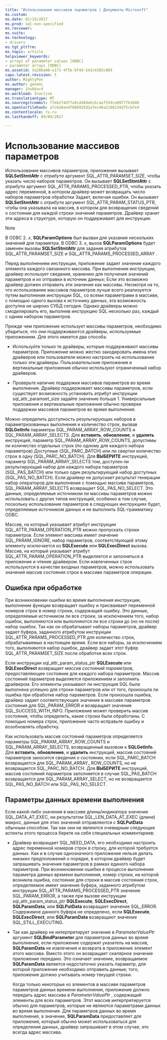 ```yaml
---
title: "Использование массивов параметров | Документы Microsoft"
ms.custom: 
ms.date: 01/19/2017
ms.prod: sql-non-specified
ms.reviewer: 
ms.suite: 
ms.technology:
- drivers
ms.tgt_pltfrm: 
ms.topic: article
helpviewer_keywords:
- arrays of parameter values [ODBC]
- parameter arrays [ODBC]
ms.assetid: 5a28be88-e171-4f5b-bf4d-543c4383c869
caps.latest.revision: 5
author: MightyPen
ms.author: genemi
manager: jhubbard
ms.workload: Inactive
ms.translationtype: MT
ms.sourcegitcommit: f7e6274d77a9cdd4de6cbcaef559ca99f77b3608
ms.openlocfilehash: a7c6a6ee4f066925d2a7ec46a2186134d75cb7e4
ms.contentlocale: ru-ru
ms.lasthandoff: 09/09/2017

---
```

# <a name="using-arrays-of-parameters"></a>Использование массивов параметров
Использование массивов параметров, приложение вызывает **SQLSetStmtAttr** с *атрибута* аргумент SQL_ATTR_PARAMSET_SIZE, чтобы указать число наборов параметров. Он вызывает **SQLSetStmtAttr** с *атрибута* аргумент SQL_ATTR_PARAMS_PROCESSED_PTR, чтобы указать адрес переменной, в котором драйвер может возвращать число наборов параметров обработки Задает, включая ошибки. Он вызывает **SQLSetStmtAttr** с *атрибута* аргумент SQL_ATTR_PARAM_STATUS_PTR, чтобы она указывала на массив, в котором для возвращения сведений о состоянии для каждой строки значений параметров. Драйвер хранит эти адреса в структуре, которую он поддерживает для инструкции.  
  
> [!NOTE]  
>  В ODBC 2. *x*, **SQLParamOptions** был вызван для указания нескольких значений для параметра. В ODBC 3. *x*, вызов **SQLParamOptions** будет заменен вызовы **SQLSetStmtAttr** для задания атрибутов SQL_ATTR_PARAMSET_SIZE и SQL_ATTR_PARAMS_PROCESSED_ARRAY .  
  
 Перед выполнением инструкции, приложение задает значение каждого элемента каждого связанного массива. При выполнении инструкции, драйвер использует сведения, хранению для получения значений параметров и их отправки в источник данных; Если это возможно драйвер должен отправить эти значения как массивы. Несмотря на то, что использование массивов параметров лучше всего реализуется путем выполнения инструкции SQL, со всеми параметрами в массиве, с помощью одного вызова к источнику данных, эта возможность доступна не широко СУБД сегодня. Однако драйверы можно смоделировать его, выполнив инструкцию SQL несколько раз, каждый с одним набором параметров.  
  
 Прежде чем приложение использует массивы параметров, необходимо убедиться, что они поддерживаются драйверы, используемые приложением. Для этого имеется два способа.  
  
-   Используйте только те драйверы, которые поддерживают массивы параметров. Приложение можно жестко закодировать имена этих драйверов или пользователя можно настроить на использование только эти драйверы. Пользовательские приложения и вертикальные приложения обычно используют ограниченный набор драйверов.  
  
-   Проверьте наличие поддержки массивов параметров во время выполнения. Драйвер поддерживает массивы параметров, если существует возможность установить атрибут инструкции sql_attr_paramset_size задайте значение больше 1. Универсальные приложения и вертикальные приложения обычно проверки поддержки массивов параметров во время выполнения.  
  
 Можно определить доступность результирующих наборов в параметризованных выполнения и количество строк, вызвав **SQLGetInfo** параметры SQL_PARAM_ARRAY_ROW_COUNTS и SQL_PARAM_ARRAY_SELECTS. Для **вставить**, **обновление**, и **удалить** инструкций, параметр SQL_PARAM_ARRAY_ROW_COUNTS, допустимы ли количество отдельных строк (по одному для каждого набора параметров) Доступные (SQL_PARC_BATCH) или ли свертки количество строк в одну (SQL_PARC_NO_BATCH). Для **ВЫБЕРИТЕ** инструкций, параметр SQL_PARAM_ARRAY_SELECTS том, доступен ли результирующий набор для каждого набора параметров (SQL_PAS_BATCH) или только один результирующий набор доступных (SQL_PAS_NO_BATCH). Если драйвер не допускает результат генерации набор операторов для выполнения с помощью массива параметров, SQL_PARAM_ARRAY_SELECTS возвращает SQL_PAS_NO_SELECT. Это данные, определяемые источником ли массивы параметров можно использовать с других типов инструкций, особенно в том случае, поскольку использование параметров в следующих инструкциях будет, определяемые источником данных и не выполнить SQL-грамматику ODBC.  
  
 Массив, на который указывает атрибут инструкции SQL_ATTR_PARAM_OPERATION_PTR можно пропускать строки параметров. Если элемент массива имеет значение SQL_PARAM_IGNORE, набор параметров, соответствующей этому элементу исключается из **SQLExecute** или **SQLExecDirect** вызова. Массив, на который указывает атрибут SQL_ATTR_PARAM_OPERATION_PTR выделяется и заполняться в приложение и чтение драйвером. Если извлеченных строк используются в качестве входных параметров, можно использовать значения массив состояния строк в массиве параметров операции.  
  
## <a name="error-processing"></a>Ошибка при обработке  
 При возникновении ошибки во время выполнения инструкции, выполнение функции возвращает ошибку и присваивает переменной номеров строк в номер строки, содержащей ошибку. Это данные, определяемые источником ли все строки, за исключением того, набор ошибок, выполняются или выполняются ли все строки до (но не после) набор ошибок. Так как он обрабатывает наборы параметров, драйвер задает буфера, заданного атрибутом инструкции SQL_ATTR_PARAMS_PROCESSED_PTR для количество строк, обрабатываемых в настоящее время. Если все наборы, за исключением того, выполняются набор ошибок, драйвер задает этот буфер SQL_ATTR_PARAMSET_SIZE после обработки всех строк.  
  
 Если инструкции sql_attr_param_status_ptr **SQLExecute** или **SQLExecDirect** возвращает *массив состояний параметров,* предоставляющее состояние для каждого набора параметров. Массив состояний параметров выделяется приложением и заполнить драйвером. Его элементы указывают ли инструкция SQL была выполнена успешно для строки параметров или от того, произошла ли ошибка при обработке набор параметров. Если произошла ошибка, драйвер задает соответствующее значение в массиве параметров состояния для SQL_PARAM_ERROR и возвращает значение SQL_SUCCESS_WITH_INFO. Приложение может проверить массив состояния, чтобы определить, какие строки были обработаны. С помощью номера строк, приложение часто исправьте ошибку и возобновлять обработку.  
  
 Как использовать массив состояний параметров определяется параметры SQL_PARAM_ARRAY_ROW_COUNTS и SQL_PARAM_ARRAY_SELECTS, возвращенный вызовом к **SQLGetInfo**. Для **вставить**, **обновление**, и **удалить** инструкций, массив состояний параметров заносится сведения о состоянии, если SQL_PARC_BATCH возвращается для SQL_PARAM_ARRAY_ ROW_COUNTS, но не возвращается SQL_PARC_NO_BATCH. Для **ВЫБЕРИТЕ** инструкций, массив состояний параметров заполняется в случае SQL_PAS_BATCH возвращается для SQL_PARAM_ARRAY_SELECT, но не возвращается SQL_PAS_NO_BATCH или SQL_PAS_NO_SELECT.  
  
## <a name="data-at-execution-parameters"></a>Параметры данных времени выполнения  
 Если какой-либо значения в массиве длины/индикатора значение SQL_DATA_AT_EXEC, ни результатом SQL_LEN_DATA_AT_EXEC (*длина*) макрос, данные для этих значений отправляются с **SQLPutData** обычным способом. Так как они не являются очевидным следующие аспекты этого процесса берете на себя специальных комментариев:  
  
-   Драйвер возвращает SQL_NEED_DATA, его необходимо настроить адрес переменной номеров строк в строку, для которой требуется данных. Как и в случае однозначного приложение нельзя делать никаких предположений о порядке, в котором драйвер будет запрашивать значения параметров в рамках единого набора параметров. При возникновении ошибки в процессе выполнения параметра данных времени выполнения, номер строки, на которой возникла ошибка, состояние для строки в массив состояния строк, определяемое имеет значение буфера, заданного атрибутом инструкции SQL_ATTR_PARAMS_PROCESSED_PTR значение SQL_PARAM_ERROR, а также при вызове инструкции sql_attr_param_status_ptr **SQLExecute**, **SQLExecDirect**, **SQLParamData**, или  **SQLPutData** возвращает значение SQL_ERROR. Содержимое данного буфера не определено, если **SQLExecute**, **SQLExecDirect**, или **SQLParamData** возвращают значение SQL_STILL_EXECUTING.  
  
-   Так как драйвер не интерпретирует значение в *ParameterValuePtr* аргумент **SQLBindParameter** для параметров данных во время выполнения, если приложение содержит указатель на массив,  **SQLParamData** не извлечения и возврата в приложение элемент этого массива. Вместо этого он возвращает скалярное значение приложение передано. Это означает значение, возвращаемое **SQLParamData** является недостаточно указать параметр, для которой приложение необходимо отправить данные; того, приложение должно учитывать номер текущей строки.  
  
     Когда только некоторые из элементов в массиве параметров параметров данных времени выполнения, приложение должно передать адрес массива в *ParameterValuePtr* , содержащий элементы для всех параметров. Этот массив интерпретируется обычно для параметров, которые не являются параметрами данных во время выполнения. Для параметров данных во время выполнения, а значение, **SQLParamData** предоставляет для приложения, который обычно может использоваться для определения данных, драйвер запрашивает в этом случае, это всегда адрес массива.

